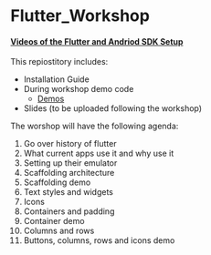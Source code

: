 # Flutter_Workshop

####	[Videos of the Flutter and Andriod SDK Setup](https://drive.google.com/drive/folders/1q0pHNl-hMBSxJtLea4Xf4kK2XkEWl6L3?usp=sharing)


This repiostitory includes: 
* Installation Guide
* During workshop demo code
  *  [Demos](https://github.com/AymanAkhras/Flutter_Workshop/tree/main/Demos)
* Slides (to be uploaded following the workshop)

The worshop will have the following agenda:

1. Go over history of flutter
2. What current apps use it and why use it
3. Setting up their emulator
4. Scaffolding architecture
5. Scaffolding demo
6. Text styles and widgets
7. Icons
8. Containers and padding
9. Container demo
10. Columns and rows
11. Buttons, columns, rows and icons demo
